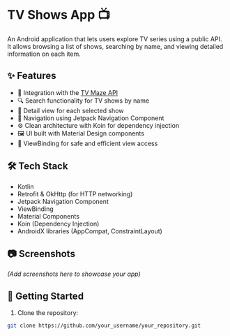 # TV Shows App 📺

An Android application that lets users explore TV series using a public API. It allows browsing a list of shows, searching by name, and viewing detailed information on each item.

## ✨ Features

- 📡 Integration with the [TV Maze API](https://www.tvmaze.com/api)
- 🔍 Search functionality for TV shows by name
- 📄 Detail view for each selected show
- 🧭 Navigation using Jetpack Navigation Component
- ⚙️ Clean architecture with Koin for dependency injection
- 🖼️ UI built with Material Design components
- 🔗 ViewBinding for safe and efficient view access

## 🛠️ Tech Stack

- Kotlin
- Retrofit & OkHttp (for HTTP networking)
- Jetpack Navigation Component
- ViewBinding
- Material Components
- Koin (Dependency Injection)
- AndroidX libraries (AppCompat, ConstraintLayout)

## 📷 Screenshots

*(Add screenshots here to showcase your app)*

## 🚀 Getting Started

1. Clone the repository:

```bash
git clone https://github.com/your_username/your_repository.git
